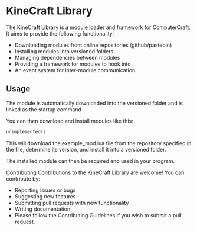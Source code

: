 # KineCraft Library

The KineCraft Library is a module loader and framework for ComputerCraft. It aims to provide the following functionality:

* Downloading modules from online repositories (github/pastebin)
* Installing modules into versioned folders
* Managing dependencies between modules
* Providing a framework for modules to hook into
* An event system for inter-module communication

## Usage

The module is automatically downloaded into the versioned folder and is linked as the startup command

You can then download and install modules like this:

```lua
unimplemented()
```

This will download the example_mod.lua file from the repository specified in the file, determine its version, and install it into a versioned folder.

The installed module can then be required and used in your program.

Contributing
Contributions to the KineCraft Library are welcome! You can contribute by:

* Reporting issues or bugs
* Suggesting new features
* Submitting pull requests with new functionality
* Writing documentation
* Please follow the Contributing Guidelines if you wish to submit a pull request.

